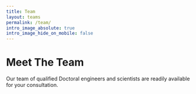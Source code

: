 ```yaml
---
title: Team
layout: teams
permalink: /team/
intro_image_absolute: true
intro_image_hide_on_mobile: false
---
```


# Meet The Team

Our team of qualified Doctoral engineers and scientists are readily available for your consultation.
